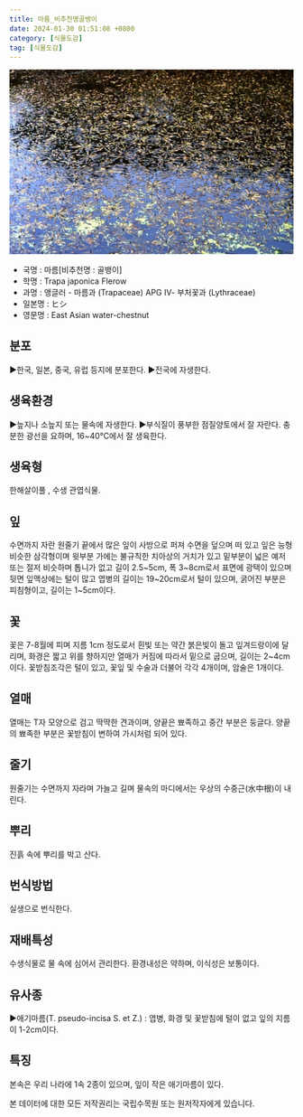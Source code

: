 ```yaml
---
title: 마름_비추천명골뱅이
date: 2024-01-30 01:51:08 +0800
category: [식물도감]
tag: [식물도감]
---
```




![마름[비추천명 : 골뱅이]](/assets/img/fileUpload/plants/basic/Trapaceae/Trapa/2359/1_th2.JPG)
- 국명 : 마름[비추천명 : 골뱅이]
- 학명 : Trapa japonica Flerow
- 과명 : 앵글러 - 마름과 (Trapaceae) APG Ⅳ- 부처꽃과 (Lythraceae)
- 일본명 : ヒシ
- 영문명 : East Asian water-chestnut


## 분포
▶한국, 일본, 중국, 유럽 등지에 분포한다.
▶전국에 자생한다.
## 생육환경
▶늪지나 소늪지 또는 물속에 자생한다.
▶부식질이 풍부한 점질양토에서 잘 자란다. 충분한 광선을 요하며, 16~40℃에서 잘 생육한다.
## 생육형
한해살이풀 , 수생 관엽식물.
## 잎
수면까지 자란 원줄기 끝에서 많은 잎이 사방으로 퍼져 수면을 덮으며 떠 있고 잎은 능형 비슷한 삼각형이며 윗부분 가에는 불규칙한 치아상의 거치가 있고 밑부분이 넓은 예저 또는 절저 비슷하며 톱니가 없고 길이 2.5~5cm, 폭 3~8cm로서 표면에 광택이 있으며 뒷면 잎맥상에는 털이 많고 엽병의 길이는 19~20cm로서 털이 있으며, 굵어진 부분은 피침형이고, 길이는 1~5cm이다.
## 꽃
꽃은 7-8월에 피며 지름 1cm 정도로서 흰빛 또는 약간 붉은빛이 돌고 잎겨드랑이에 달리며, 화경은 짧고 위를 향하지만 열매가 커짐에 따라서 밑으로 굽으며, 길이는 2~4cm이다. 꽃받침조각은 털이 있고, 꽃잎 및 수술과 더불어 각각 4개이며, 암술은 1개이다.
## 열매
열매는 T자 모양으로 검고 딱딱한 견과이며, 양끝은 뾰족하고 중간 부분은 둥글다. 양끝의 뾰족한 부분은 꽃받침이 변하여 가시처럼 되어 있다.
## 줄기
원줄기는 수면까지 자라며 가늘고 길며 물속의 마디에서는 우상의 수중근(水中根)이 내린다.
## 뿌리
진흙 속에 뿌리를 박고 산다.
## 번식방법
실생으로 번식한다.
## 재배특성
수생식물로 물 속에 심어서 관리한다. 환경내성은 약하며, 이식성은 보통이다.
## 유사종
▶애기마름(T. pseudo-incisa S. et Z.) : 엽병, 화경 및 꽃받침에 털이 없고 잎의 지름이 1-2cm이다.
## 특징
본속은 우리 나라에 1속 2종이 있으며, 잎이 작은 애기마름이 있다.






본 데이터에 대한 모든 저작권리는 국립수목원 또는 원저작자에게 있습니다.
